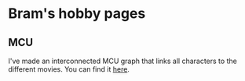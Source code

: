 # Bram's hobby pages

## MCU

I've made an interconnected MCU graph that links all characters to the different movies. You can find it [here](https://bram-hobbies.github.io/bram-hobbies/movies/MCU/MCU_graph/index.html).
